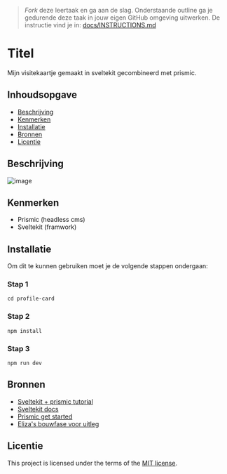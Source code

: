 > _Fork_ deze leertaak en ga aan de slag. Onderstaande outline ga je gedurende deze taak in jouw eigen GitHub omgeving uitwerken. De instructie vind je in: [docs/INSTRUCTIONS.md](docs/INSTRUCTIONS.md)

# Titel
Mijn visitekaartje gemaakt in sveltekit gecombineerd met prismic.

## Inhoudsopgave

  * [Beschrijving](#beschrijving)
  * [Kenmerken](#kenmerken)
  * [Installatie](#installatie)
  * [Bronnen](#bronnen)
  * [Licentie](#licentie)

## Beschrijving
![image](https://github.com/Trisjan/your-tribe-for-life-profile-card/assets/74552944/59ab0d42-f3ef-4a33-8afd-3cee232417cf)


## Kenmerken
* Prismic (headless cms)
* Sveltekit (framwork)

## Installatie
Om dit te kunnen gebruiken moet je de volgende stappen ondergaan:

### Stap 1
`` cd profile-card ``

### Stap 2
`` npm install `` 

### Stap 3
`` npm run dev ``

## Bronnen
* [Sveltekit + prismic tutorial](https://www.youtube.com/watch?v=mDQy0NsBrwg)
* [Sveltekit docs](https://kit.svelte.dev/docs/introduction)
* [Prismic get started](https://prismic.io/)
* [Eliza's bouwfase voor uitleg](https://github.com/moonlightlizaa/your-tribe-for-life-profile-card/wiki/Bouwen)

## Licentie

This project is licensed under the terms of the [MIT license](./LICENSE).


